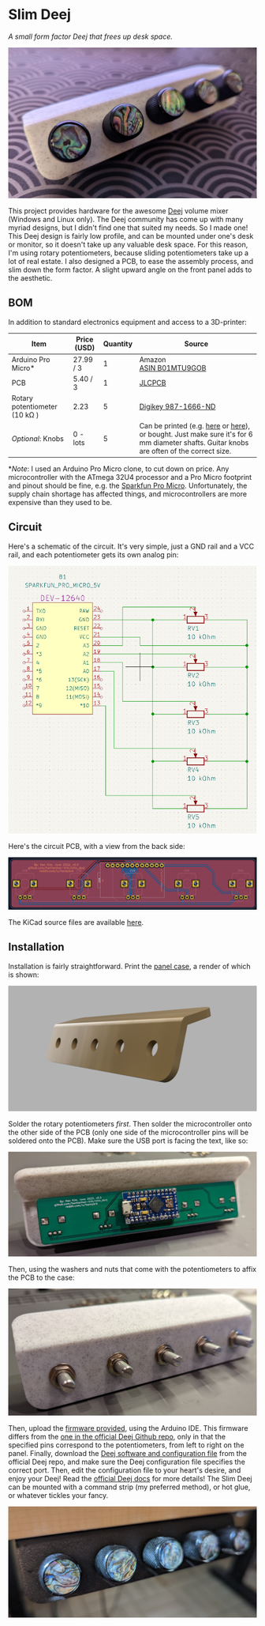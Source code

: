 # Slim Deej

*A small form factor Deej that frees up desk space.*

![](./assets/nice_photo.jpg)

This project provides hardware for the awesome [Deej](https://github.com/omriharel/deej) volume mixer (Windows and Linux only). The Deej community has come up with many myriad designs, but I didn't find one that suited my needs. So I made one! This Deej design is fairly low profile, and can be mounted under one's desk or monitor, so it doesn't take up any valuable desk space. For this reason, I'm using rotary potentiometers, because sliding potentiometers take up a lot of real estate. I also designed a PCB, to ease the assembly process, and slim down the form factor. A slight upward angle on the front panel adds to the aesthetic.

## BOM

In addition to standard electronics equipment and access to a 3D-printer:

| Item                          | Price (USD) | Quantity | Source                                                       |
| ----------------------------- | ----------- | -------- | ------------------------------------------------------------ |
| Arduino Pro Micro*            | 27.99 / 3   | 1        | Amazon<br />[ASIN B01MTU9GOB](https://www.amazon.com/HiLetgo-Atmega32U4-Bootloadered-Development-Microcontroller/dp/B01MTU9GOB/ref=sr_1_1_sspa?dchild=1&keywords=arduino+pro+micro&qid=1614562625&sr=8-1-spons&psc=1&spLa=ZW5jcnlwdGVkUXVhbGlmaWVyPUEyV1BVTFBUNEY2NjhHJmVuY3J5cHRlZElkPUEwMTk3NDQwM1RON1BNTkJSNjBGSyZlbmNyeXB0ZWRBZElkPUEwMzI5Nzg0MlpFV1c0TUtIVElGWSZ3aWRnZXROYW1lPXNwX2F0ZiZhY3Rpb249Y2xpY2tSZWRpcmVjdCZkb05vdExvZ0NsaWNrPXRydWU=) |
| PCB                           | 5.40 / 3    | 1        | [JLCPCB](https://jlcpcb.com/)                                |
| Rotary potentiometer (10 kΩ ) | 2.23        | 5        | [Digikey 987-1666-ND](https://www.digikey.com/en/products/detail/tt-electronics-bi/P0915N-EC15BR10K/4780755?s=N4IgTCBcDaIJwA4DsBaAjANiygdgExAF0BfIA) |
| *Optional*: Knobs             | 0 - lots    | 5        | Can be printed (e.g. [here](https://www.thingiverse.com/thing:54024) or [here](https://www.thingiverse.com/thing:1072393)), or bought. Just make sure it's for 6 mm diameter shafts. Guitar knobs are often of the correct size. |

**Note*: I used an Arduino Pro Micro clone, to cut down on price. Any microcontroller with the ATmega 32U4 processor and a Pro Micro footprint and pinout should be fine, e.g. the [Sparkfun Pro Micro](https://www.sparkfun.com/products/12640). Unfortunately, the supply chain shortage has affected things, and microcontrollers are more expensive than they used to be.

## Circuit

Here's a schematic of the circuit. It's very simple, just a GND rail and a VCC rail, and each potentiometer gets its own analog pin:

![](./assets/schematic.png)

Here's the circuit PCB, with a view from the back side: 

![](./assets/pcb.png)

The KiCad source files are available [here](./kicad_slim_deej/). 

## Installation

Installation is fairly straightforward. Print the [panel case](./case_front.3mf), a render of which is shown: 

![](./assets/render.png)

Solder the rotary potentiometers *first*. Then solder the microcontroller onto the other side of the PCB (only one side of the microcontroller pins will be soldered onto the PCB). Make sure the USB port is facing the text, like so:

![](./assets/back_assembly.jpg)

Then, using the washers and nuts that come with the potentiometers to affix the PCB to the case:

![](./assets/front_assembly.jpg)

Then, upload the [firmware provided](./arduino_deej_5_knobs/arduino_deej_5_knobs.ino), using the Arduino IDE. This firmware differs from the [one in the official Deej Github repo](https://github.com/omriharel/deej/tree/master/arduino/deej-5-sliders-vanilla), only in that the specified pins correspond to the potentiometers, from left to right on the panel. Finally, download the [Deej software and configuration file](https://github.com/omriharel/deej/releases/tag/v0.9.10) from the official Deej repo, and make sure the Deej configuration file specifies the correct port. Then, edit the configuration file to your heart's desire, and enjoy your Deej! Read the [official Deej docs](https://github.com/omriharel/deej#software) for more details! The Slim Deej can be mounted with a command strip (my preferred method), or hot glue, or whatever tickles your fancy. 

![](./assets/mounted.jpg)

